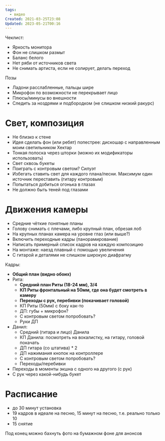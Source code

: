 ```yaml
---
tags:
  - видео
Created: 2021-03-25T23:08
Updated: 2023-05-21T00:16
---
```

Чеклист:
- Яркость монитора
- Фон не слишком размыт
- Баланс белого
- Нет ряби от источников света
- Не снимать артиста, если не солирует, делать переход
  
Позы
- Ладони расслабленные, пальцы шире
- Микрофон по возможности не перекрывает лицо
- Плюсы/минусы во внешности
- Следить за ноздрями и подбородком (не слишком низкий ракурс)
# Свет, композиция
- Не близко к стене
- Идея сделать фон (или ребят) попестрее: дискошар с направленным моим светильником Хектар
- Тонкая полоска через шторки (можно их модификаторы использовать)
- Свет сквозь букеты
- Поиграть с контровым светом? Силуэт
- Избегать ставить свет для каждого плана/песни. Максимум один источник переставить (гитару контровым)
- Попытаться добиться огонька в глазах
- Не должно быть теней под глазами
# Движения камеры
- Средние чёткие понятные планы
- Голову снимать с плечами, либо крупный план, обрезая лоб
- На крупных планах камера на уровне глаз (или выше?)
- Включить переходные кадры (панорамирование)
- Написать примерный список кадров на каждую композицию
- На монтаже: наезд плавный с помощью увеличения
- С гитарой и деталями не слишком широкую диафрагму
  
Кадры:
- **Общий план (видно обоих)**
- Рита:
    - **Средний план Риты (18-24 мм), 3/4**
    - **КП Риты фронтальный на 50мм, где она будет смотреть в камеру**
    - **Переходы с рук, перебивки (покачивает головой)**
    - КП Риты (50мм) с боку как-то
    - ДП: губы + микрофон?
    - С контровым светом попробовать?
    - Руки ДП
- Данил:
    - Средний (гитара и лицо) Данила
    - КП Данила: посмотреть на вокалистку, на гитару, головой покачать
    - ДП гитара (со штатива) * 2
    - ДП нажимания кнопок на контроллере
    - С контровым светом попробовать?
    - Переходы/перебивки
- Переходы в моменты экшна с одного на другого (с рук)
- С рук через какой-нибудь букет
# Расписание
- до 30 минут установка
- 19 кадров в идеале на песню, 15 минут на песню, т.е. реально только 10
- 15 снятие
  
  
Под конец можно бахнуть фото на бумажном фоне для анонсов